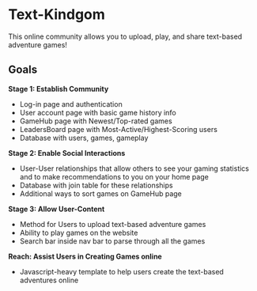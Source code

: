 Text-Kindgom
=============

This online community allows you to upload, play, and share text-based adventure games! 


Goals
--------
**Stage 1: Establish Community**
  * Log-in page and authentication
  * User account page with basic game history info
  * GameHub page with Newest/Top-rated games
  * LeadersBoard page with Most-Active/Highest-Scoring users
  * Database with users, games, gameplay

**Stage 2: Enable Social Interactions**
  * User-User relationships that allow others to see your gaming statistics and to make recommendations to you on your home     page
  * Database with join table for these relationships
  * Additional ways to sort games on GameHub page

**Stage 3: Allow User-Content**
  * Method for Users to upload text-based adventure games
  * Ability to play games on the website
  * Search bar inside nav bar to parse through all the games

**Reach: Assist Users in Creating Games online**
  * Javascript-heavy template to help users create the text-based adventures online
